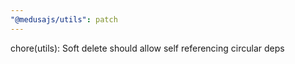 ```yaml
---
"@medusajs/utils": patch
---
```


chore(utils): Soft delete should allow self referencing circular deps
